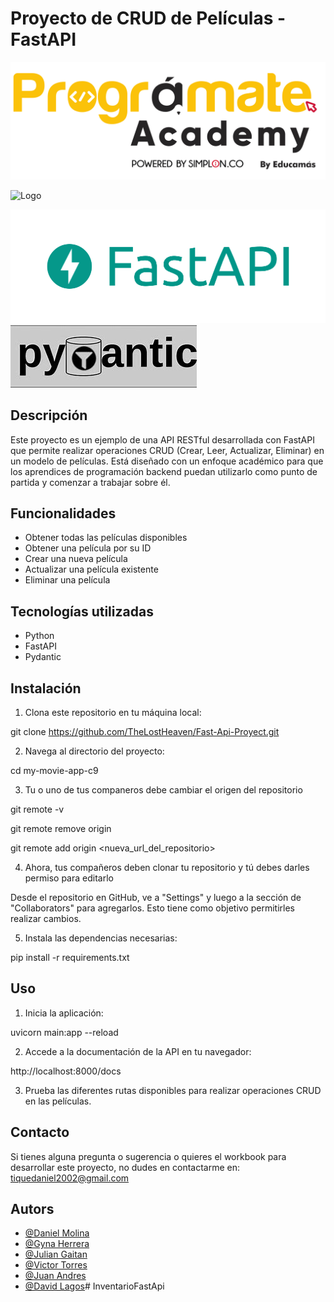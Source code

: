 # Proyecto de CRUD de Películas - FastAPI

<img src="img/programate-academy.png" alt="Logo Programate">

![Logo](https://www.python.org/static/community_logos/python-logo-inkscape.svg)

<img src="img/logo-teal.png" alt="Logo de FastApi">

<img src="img/OIP.ktYu1YG5yHsi70F2CL39PwHaCI.png" alt="PyPantic">

## Descripción

Este proyecto es un ejemplo de una API RESTful desarrollada con FastAPI que permite realizar operaciones CRUD (Crear, Leer, Actualizar, Eliminar) en un modelo de películas. Está diseñado con un enfoque académico para que los aprendices de programación backend puedan utilizarlo como punto de partida y comenzar a trabajar sobre él.

## Funcionalidades

- Obtener todas las películas disponibles
- Obtener una película por su ID
- Crear una nueva película
- Actualizar una película existente
- Eliminar una película

## Tecnologías utilizadas

- Python
- FastAPI
- Pydantic

## Instalación

1. Clona este repositorio en tu máquina local:

git clone https://github.com/TheLostHeaven/Fast-Api-Proyect.git


2. Navega al directorio del proyecto:

cd my-movie-app-c9

3. Tu o uno de tus companeros debe cambiar el origen del repositorio 

git remote -v

git remote remove origin

git remote add origin <nueva_url_del_repositorio>

4. Ahora, tus compañeros deben clonar tu repositorio y tú debes darles permiso para editarlo

Desde el repositorio en GitHub, ve a "Settings" y luego a la sección de "Collaborators" para agregarlos. Esto tiene como objetivo permitirles realizar cambios.

5. Instala las dependencias necesarias:

pip install -r requirements.txt


## Uso

1. Inicia la aplicación:

uvicorn main:app --reload


2. Accede a la documentación de la API en tu navegador:

http://localhost:8000/docs


3. Prueba las diferentes rutas disponibles para realizar operaciones CRUD en las películas.

## Contacto

Si tienes alguna pregunta o sugerencia o quieres el workbook para desarrollar este proyecto, no dudes en contactarme en: tiquedaniel2002@gmail.com

## Autors

- [@Daniel Molina](https://github.com/TheLostHeaven)
- [@Gyna Herrera](https://github.com/Gyna0206)
- [@Julian Gaitan](https://github.com/Pukkki)
- [@Victor Torres](https://github.com/Victor050106)
- [@Juan Andres](https://github.com/juan0941)
- [@David Lagos](https://github.com/andres1david)# InventarioFastApi
